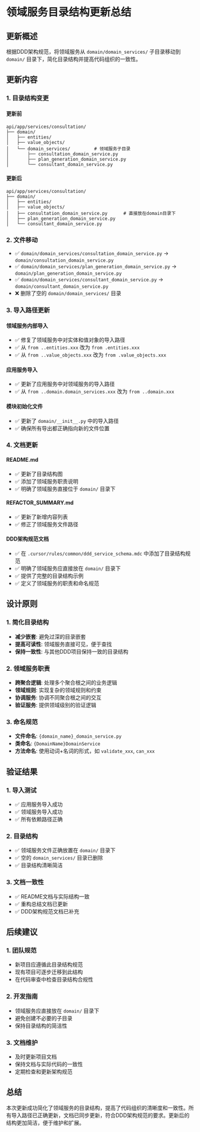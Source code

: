 # 领域服务目录结构更新总结

## 更新概述

根据DDD架构规范，将领域服务从 `domain/domain_services/` 子目录移动到 `domain/` 目录下，简化目录结构并提高代码组织的一致性。

## 更新内容

### 1. 目录结构变更

#### 更新前
```
api/app/services/consultation/
├── domain/
│   ├── entities/
│   ├── value_objects/
│   └── domain_services/         # 领域服务子目录
│       ├── consultation_domain_service.py
│       ├── plan_generation_domain_service.py
│       └── consultant_domain_service.py
```

#### 更新后
```
api/app/services/consultation/
├── domain/
│   ├── entities/
│   ├── value_objects/
│   ├── consultation_domain_service.py      # 直接放在domain目录下
│   ├── plan_generation_domain_service.py
│   └── consultant_domain_service.py
```

### 2. 文件移动

- ✅ `domain/domain_services/consultation_domain_service.py` → `domain/consultation_domain_service.py`
- ✅ `domain/domain_services/plan_generation_domain_service.py` → `domain/plan_generation_domain_service.py`
- ✅ `domain/domain_services/consultant_domain_service.py` → `domain/consultant_domain_service.py`
- ❌ 删除了空的 `domain/domain_services/` 目录

### 3. 导入路径更新

#### 领域服务内部导入
- ✅ 修复了领域服务中对实体和值对象的导入路径
- ✅ 从 `from ..entities.xxx` 改为 `from .entities.xxx`
- ✅ 从 `from ..value_objects.xxx` 改为 `from .value_objects.xxx`

#### 应用服务导入
- ✅ 更新了应用服务中对领域服务的导入路径
- ✅ 从 `from ..domain.domain_services.xxx` 改为 `from ..domain.xxx`

#### 模块初始化文件
- ✅ 更新了 `domain/__init__.py` 中的导入路径
- ✅ 确保所有导出都正确指向新的文件位置

### 4. 文档更新

#### README.md
- ✅ 更新了目录结构图
- ✅ 添加了领域服务职责说明
- ✅ 明确了领域服务直接位于 `domain/` 目录下

#### REFACTOR_SUMMARY.md
- ✅ 更新了新增内容列表
- ✅ 修正了领域服务文件路径

#### DDD架构规范文档
- ✅ 在 `.cursor/rules/common/ddd_service_schema.mdc` 中添加了目录结构规范
- ✅ 明确了领域服务应直接放在 `domain/` 目录下
- ✅ 提供了完整的目录结构示例
- ✅ 定义了领域服务的职责和命名规范

## 设计原则

### 1. 简化目录结构
- **减少嵌套**: 避免过深的目录嵌套
- **提高可读性**: 领域服务直接可见，便于查找
- **保持一致性**: 与其他DDD项目保持一致的目录结构

### 2. 领域服务职责
- **跨聚合逻辑**: 处理多个聚合根之间的业务逻辑
- **领域规则**: 实现复杂的领域规则和约束
- **协调服务**: 协调不同聚合根之间的交互
- **验证服务**: 提供领域级别的验证逻辑

### 3. 命名规范
- **文件命名**: `{domain_name}_domain_service.py`
- **类命名**: `{DomainName}DomainService`
- **方法命名**: 使用动词+名词的形式，如 `validate_xxx`, `can_xxx`

## 验证结果

### 1. 导入测试
- ✅ 应用服务导入成功
- ✅ 领域服务导入成功
- ✅ 所有依赖路径正确

### 2. 目录结构
- ✅ 领域服务文件正确放置在 `domain/` 目录下
- ✅ 空的 `domain_services/` 目录已删除
- ✅ 目录结构清晰简洁

### 3. 文档一致性
- ✅ README文档与实际结构一致
- ✅ 重构总结文档已更新
- ✅ DDD架构规范文档已补充

## 后续建议

### 1. 团队规范
- 新项目应遵循此目录结构规范
- 现有项目可逐步迁移到此结构
- 在代码审查中检查目录结构合规性

### 2. 开发指南
- 领域服务应直接放在 `domain/` 目录下
- 避免创建不必要的子目录
- 保持目录结构的简洁性

### 3. 文档维护
- 及时更新项目文档
- 保持文档与实际代码的一致性
- 定期检查和更新架构规范

## 总结

本次更新成功简化了领域服务的目录结构，提高了代码组织的清晰度和一致性。所有导入路径已正确更新，文档已同步更新，符合DDD架构规范的要求。更新后的结构更加简洁，便于维护和扩展。
